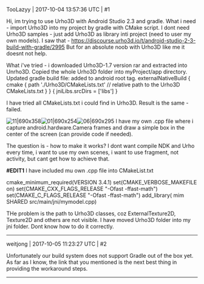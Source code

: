 TooLazyy | 2017-10-04 13:57:36 UTC | #1

Hi, im trying to use Urho3D with Android Studio 2.3 and gradle.
What i need - import Urho3D into my project by gradle with CMake script.
I dont need Urho3D samples - just add Urho3D as library inti project (need to user my own models).
I saw that - https://discourse.urho3d.io/t/android-studio-2-3-build-with-gradle/2995
But for an absolute noob with Urho3D like me it doesnt not help.


What i've tried - i downloaded Urho3D-1.7 version rar and extracted into Unrho3D.
Copied the whole Urho3D folder into myProject/app directory.
Updated gradle build file:
added to android root tag.
    externalNativeBuild {
        cmake {
            path './Urho3D/CMakeLists.txt' // relative path to the Urho3D CMakeLists.txt
        }
    }
  {
        jniLibs.srcDirs = ['libs']
    }

I have tried all CMakeLists.txt i could find in Urho3D. Result is the same - failed.

  ![11|690x358](upload://l6SfQil9bB9Bf0axDWHVRjIUivu.jpg)![01|690x254](upload://anJDgTMylGzOl9oXILtuT7xeQ4y.jpg)![06|690x295](upload://9jQZKzahF1TsdZaY7mMooUCRkxc.jpg) 
I have my own .cpp file where i capture android.hardware.Camera frames and draw a simple box in the center of the screen (can provide code if needed).

The question is - how to make it works?
I dont want compile NDK and Urho every time, i want to use my own scenes, i want to use fragment, not activity, but cant get how to achieve that.

**#EDIT1**
I have included mu own .cpp file into CMakeList.txt

cmake_minimum_required(VERSION 3.4.1)
set(CMAKE_VERBOSE_MAKEFILE on)
set(CMAKE_CXX_FLAGS_RELEASE "-Ofast -ffast-math")
set(CMAKE_C_FLAGS_RELEASE "-Ofast -ffast-math")
add_library(
         mim
         SHARED
         src/main/jni/mymodel.cpp)

THe problem is the path to Urho3D classes, coz ExternalTexture2D, Texture2D and others are not visible. I have moved Urho3D folder into my jni folder.
Dont know how to do it correctly.

-------------------------

weitjong | 2017-10-05 11:23:27 UTC | #2

Unfortunately our build system does not support Gradle out of the box yet. As far as I know, the link that you mentioned is the next best thing in providing the workaround steps.

-------------------------

